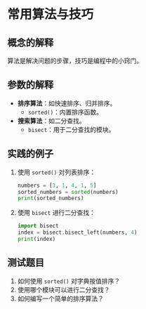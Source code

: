 # 常用算法与技巧

## 概念的解释
算法是解决问题的步骤，技巧是编程中的小窍门。

## 参数的解释
- **排序算法**：如快速排序、归并排序。
  - `sorted()`：内置排序函数。
- **搜索算法**：如二分查找。
  - `bisect`：用于二分查找的模块。

## 实践的例子
1. 使用 `sorted()` 对列表排序：
   ```python
   numbers = [3, 1, 4, 1, 5]
   sorted_numbers = sorted(numbers)
   print(sorted_numbers)
   ```
2. 使用 `bisect` 进行二分查找：
   ```python
   import bisect
   index = bisect.bisect_left(numbers, 4)
   print(index)
   ```

## 测试题目
1. 如何使用 `sorted()` 对字典按值排序？
2. 使用哪个模块可以进行二分查找？
3. 如何编写一个简单的排序算法？
